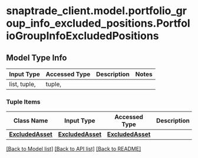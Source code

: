 # snaptrade_client.model.portfolio_group_info_excluded_positions.PortfolioGroupInfoExcludedPositions

## Model Type Info
Input Type | Accessed Type | Description | Notes
------------ | ------------- | ------------- | -------------
list, tuple,  | tuple,  |  | 

### Tuple Items
Class Name | Input Type | Accessed Type | Description | Notes
------------- | ------------- | ------------- | ------------- | -------------
[**ExcludedAsset**](ExcludedAsset.md) | [**ExcludedAsset**](ExcludedAsset.md) | [**ExcludedAsset**](ExcludedAsset.md) |  | 

[[Back to Model list]](../../README.md#documentation-for-models) [[Back to API list]](../../README.md#documentation-for-api-endpoints) [[Back to README]](../../README.md)

